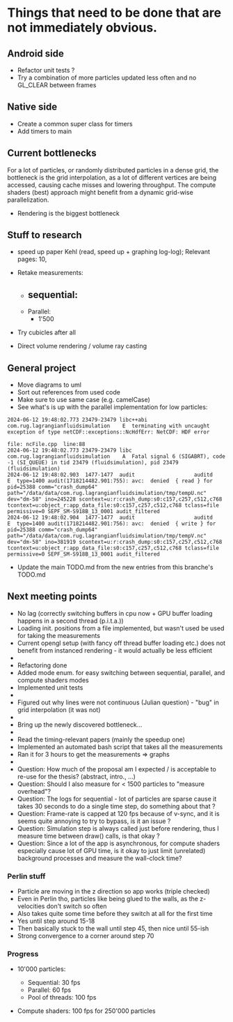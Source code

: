 # Things that need to be done that are not immediately obvious.

## Android side
- Refactor unit tests ?
- Try a combination of more particles updated less often and no GL_CLEAR between frames

## Native side
- Create a common super class for timers
- Add timers to main

## Current bottlenecks
For a lot of particles, or randomly distributed particles in a dense grid, the bottleneck is
the grid interpolation, as a lot of different vertices are being accessed, causing cache misses
and lowering throughput. The compute shaders (best) approach might benefit from a dynamic
grid-wise parallelization.
- Rendering is the biggest bottleneck


## Stuff to research
- speed up paper Kehl (read, speed up + graphing log-log); Relevant pages: 10, 
- Retake measurements:
  - sequential:
    - 
  - Parallel:
    - 1'500

- Try cubicles after all
- Direct volume rendering / volume ray casting

## General project
- Move diagrams to uml
- Sort out references from used code
- Make sure to use same case (e.g. camelCase)
- See what's is up with the parallel implementation for low particles:
```logcat
2024-06-12 19:48:02.773 23479-23479 libc++abi               com.rug.lagrangianfluidsimulation    E  terminating with uncaught exception of type netCDF::exceptions::NcHdfErr: NetCDF: HDF error
                                                                                                    file: ncFile.cpp  line:88
2024-06-12 19:48:02.773 23479-23479 libc                    com.rug.lagrangianfluidsimulation    A  Fatal signal 6 (SIGABRT), code -1 (SI_QUEUE) in tid 23479 (fluidsimulation), pid 23479 (fluidsimulation)
2024-06-12 19:48:02.903  1477-1477  audit                   auditd                               E  type=1400 audit(1718214482.901:755): avc:  denied  { read } for  pid=25388 comm="crash_dump64" path="/data/data/com.rug.lagrangianfluidsimulation/tmp/tempU.nc" dev="dm-58" ino=245228 scontext=u:r:crash_dump:s0:c157,c257,c512,c768 tcontext=u:object_r:app_data_file:s0:c157,c257,c512,c768 tclass=file permissive=0 SEPF_SM-S918B_13_0001 audit_filtered
2024-06-12 19:48:02.904  1477-1477  audit                   auditd                               E  type=1400 audit(1718214482.901:756): avc:  denied  { write } for  pid=25388 comm="crash_dump64" path="/data/data/com.rug.lagrangianfluidsimulation/tmp/tempV.nc" dev="dm-58" ino=381919 scontext=u:r:crash_dump:s0:c157,c257,c512,c768 tcontext=u:object_r:app_data_file:s0:c157,c257,c512,c768 tclass=file permissive=0 SEPF_SM-S918B_13_0001 audit_filtered
```
- Update the main TODO.md from the new entries from this branche's TODO.md

## Next meeting points
- No lag (correctly switching buffers in cpu now + GPU buffer loading happens in a second thread (p.i.t.a.))
- Loading init. positions from a file implemented, but wasn't used be used for taking the measurements
- Current opengl setup (with fancy off thread buffer loading etc.) does not benefit from instanced rendering - it would actually be less efficient
- 
- Refactoring done
- Added mode enum. for easy switching between sequential, parallel, and compute shaders modes
- Implemented unit tests
- 
- Figured out why lines were not continuous (Julian question) - "bug" in grid interpolation (it was not)
-
- Bring up the newly discovered bottleneck...
- 
- Read the timing-relevant papers (mainly the speedup  one)
- Implemented an automated bash script that takes all the measurements
- Ran it for 3 hours to get the measurements => graphs
- 
- Question: How much of the proposal am I expected / is acceptable to re-use for the thesis? (abstract, intro., ...)
- Question: Should I also measure for < 1500 particles to "measure overhead"?
- Question: The logs for sequential - lot of particles are sparse cause it takes 30 seconds to do a single time step, do something about that ?
- Question: Frame-rate is capped at 120 fps because of v-sync, and it is seems quite annoying to try to bypass, is it an issue ?
- Question: Simulation step is always called just before rendering, thus I measure time between draw() calls, is that okay ?
- Question: Since a lot of the app is asynchronous, for compute shaders especially cause lot of GPU time, is it okay to just limit (unrelated) background processes and measure the wall-clock time?

### Perlin stuff
- Particle are moving in the z direction so app works (triple checked)
- Even in Perlin tho, particles like being glued to the walls, as the z-velocities don't switch so often
- Also takes quite some time before they switch at all for the first time
- Yes until step around 15-18
- Then basically stuck to the wall until step 45, then nice until 55-ish
- Strong convergence to a corner around step 70

### Progress
- 10'000 particles:
  - Sequential: 30 fps
  - Parallel: 60 fps
  - Pool of threads: 100 fps
  
- Compute shaders: 100 fps for 250'000 particles
